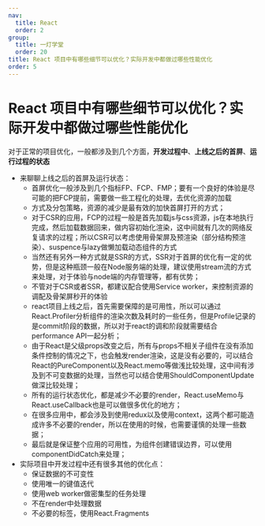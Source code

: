 ```yaml
---
nav:
  title: React
  order: 2
group:
  title: 一灯学堂
  order: 20
title: React 项目中有哪些细节可以优化？实际开发中都做过哪些性能优化
order: 5
---
```


# React 项目中有哪些细节可以优化？实际开发中都做过哪些性能优化

对于正常的项目优化，一般都涉及到几个方面，**开发过程中**、**上线之后的首屏**、**运行过程的状态**

- 来聊聊上线之后的首屏及运行状态：
  - 首屏优化一般涉及到几个指标FP、FCP、FMP；要有一个良好的体验是尽可能的把FCP提前，需要做一些工程化的处理，去优化资源的加载
  - 方式及分包策略，资源的减少是最有效的加快首屏打开的方式；
  - 对于CSR的应用，FCP的过程一般是首先加载js与css资源，js在本地执行完成，然后加载数据回来，做内容初始化渲染，这中间就有几次的网络反复请求的过程；所以CSR可以考虑使用骨架屏及预渲染（部分结构预渲染）、suspence与lazy做懒加载动态组件的方式
  - 当然还有另外一种方式就是SSR的方式，SSR对于首屏的优化有一定的优势，但是这种瓶颈一般在Node服务端的处理，建议使用stream流的方式来处理，对于体验与node端的内存管理等，都有优势；
  - 不管对于CSR或者SSR，都建议配合使用Service worker，来控制资源的调配及骨架屏秒开的体验
  - react项目上线之后，首先需要保障的是可用性，所以可以通过React.Profiler分析组件的渲染次数及耗时的一些任务，但是Profile记录的是commit阶段的数据，所以对于react的调和阶段就需要结合performance API一起分析；
  - 由于React是父级props改变之后，所有与props不相关子组件在没有添加条件控制的情况之下，也会触发render渲染，这是没有必要的，可以结合React的PureComponent以及React.memo等做浅比较处理，这中间有涉及到不可变数据的处理，当然也可以结合使用ShouldComponentUpdate做深比较处理；
  - 所有的运行状态优化，都是减少不必要的render，React.useMemo与React.useCallback也是可以做很多优化的地方；
  - 在很多应用中，都会涉及到使用redux以及使用context，这两个都可能造成许多不必要的render，所以在使用的时候，也需要谨慎的处理一些数据；
  - 最后就是保证整个应用的可用性，为组件创建错误边界，可以使用componentDidCatch来处理；
- 实际项目中开发过程中还有很多其他的优化点：
  - 保证数据的不可变性
  - 使用唯一的键值迭代
  - 使用web worker做密集型的任务处理
  - 不在render中处理数据
  - 不必要的标签，使用React.Fragments

